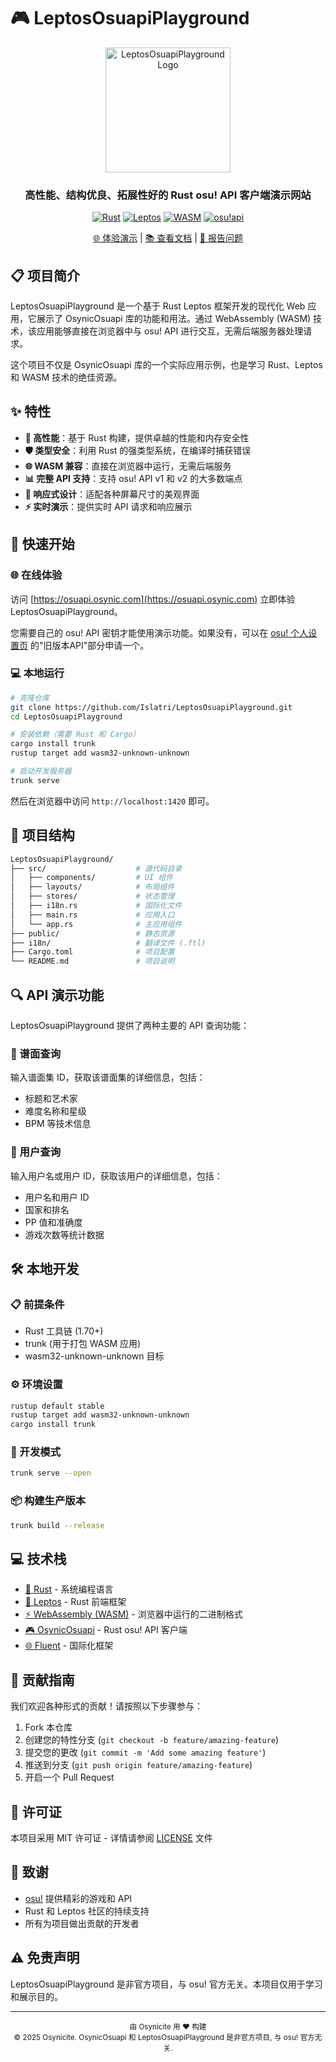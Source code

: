 <!-- markdownlint-disable MD033 MD041 MD045 MD026 -->
# 🎮 LeptosOsuapiPlayground

<div align="center">

<img src="https://github.com/Islatri/LeptosOsuapiPlayground/raw/main/public/logo.png" alt="LeptosOsuapiPlayground Logo" width="200"/>

<h3>高性能、结构优良、拓展性好的 Rust osu! API 客户端演示网站</h3>

[![Rust](https://img.shields.io/badge/Rust-1.70+-orange.svg)](https://www.rust-lang.org/)
[![Leptos](https://img.shields.io/badge/Leptos-最新版-blue.svg)](https://github.com/leptos-rs/leptos)
[![WASM](https://img.shields.io/badge/WASM-兼容-brightgreen.svg)](https://webassembly.org/)
[![osu!api](https://img.shields.io/badge/osu!api-v1%20%26%20v2-ff69b4.svg)](https://osu.ppy.sh/docs/index.html)

[🌐 体验演示](https://osuapi.osynic.com) | [📚 查看文档](https://docs.osuapi.osynic.com) | [🐛 报告问题](https://github.com/Islatri/LeptosOsuapiPlayground/issues)

</div>

## 📋 项目简介

LeptosOsuapiPlayground 是一个基于 Rust Leptos 框架开发的现代化 Web 应用，它展示了 OsynicOsuapi 库的功能和用法。通过 WebAssembly (WASM) 技术，该应用能够直接在浏览器中与 osu! API 进行交互，无需后端服务器处理请求。

这个项目不仅是 OsynicOsuapi 库的一个实际应用示例，也是学习 Rust、Leptos 和 WASM 技术的绝佳资源。

## ✨ 特性

- **🚀 高性能**：基于 Rust 构建，提供卓越的性能和内存安全性
- **🛡️ 类型安全**：利用 Rust 的强类型系统，在编译时捕获错误
- **🌐 WASM 兼容**：直接在浏览器中运行，无需后端服务
- **📊 完整 API 支持**：支持 osu! API v1 和 v2 的大多数端点
- **📱 响应式设计**：适配各种屏幕尺寸的美观界面
- **⚡ 实时演示**：提供实时 API 请求和响应展示

## 🚀 快速开始

### 🌐 在线体验

访问 [https://osuapi.osynic.com](https://osuapi.osynic.com) 立即体验 LeptosOsuapiPlayground。

您需要自己的 osu! API 密钥才能使用演示功能。如果没有，可以在 [osu! 个人设置页](https://osu.ppy.sh/home/account/edit) 的"旧版本API"部分申请一个。

### 💻 本地运行

```bash
# 克隆仓库
git clone https://github.com/Islatri/LeptosOsuapiPlayground.git
cd LeptosOsuapiPlayground

# 安装依赖（需要 Rust 和 Cargo）
cargo install trunk
rustup target add wasm32-unknown-unknown

# 启动开发服务器
trunk serve
```

然后在浏览器中访问 `http://localhost:1420` 即可。

## 📂 项目结构

```bash
LeptosOsuapiPlayground/
├── src/                    # 源代码目录
│   ├── components/         # UI 组件
│   ├── layouts/            # 布局组件
│   ├── stores/             # 状态管理
│   ├── i18n.rs             # 国际化文件
│   ├── main.rs             # 应用入口
│   └── app.rs              # 主应用组件
├── public/                 # 静态资源
├── i18n/                   # 翻译文件 (.ftl)
├── Cargo.toml              # 项目配置
└── README.md               # 项目说明
```

## 🔍 API 演示功能

LeptosOsuapiPlayground 提供了两种主要的 API 查询功能：

### 🎵 谱面查询

输入谱面集 ID，获取该谱面集的详细信息，包括：

- 标题和艺术家
- 难度名称和星级
- BPM 等技术信息

### 👤 用户查询

输入用户名或用户 ID，获取该用户的详细信息，包括：

- 用户名和用户 ID
- 国家和排名
- PP 值和准确度
- 游戏次数等统计数据

## 🛠️ 本地开发

### 📋 前提条件

- Rust 工具链 (1.70+)
- trunk (用于打包 WASM 应用)
- wasm32-unknown-unknown 目标

### ⚙️ 环境设置

```bash
rustup default stable
rustup target add wasm32-unknown-unknown
cargo install trunk
```

### 🔧 开发模式

```bash
trunk serve --open
```

### 📦 构建生产版本

```bash
trunk build --release
```

## 💻 技术栈

- [🦀 Rust](https://www.rust-lang.org/) - 系统编程语言
- [🔄 Leptos](https://github.com/leptos-rs/leptos) - Rust 前端框架
- [⚡ WebAssembly (WASM)](https://webassembly.org/) - 浏览器中运行的二进制格式
- [🎮 OsynicOsuapi](https://github.com/Islatri/OsynicOsuapi) - Rust osu! API 客户端
- [🌐 Fluent](https://projectfluent.org/) - 国际化框架

## 🤝 贡献指南

我们欢迎各种形式的贡献！请按照以下步骤参与：

1. Fork 本仓库
2. 创建您的特性分支 (`git checkout -b feature/amazing-feature`)
3. 提交您的更改 (`git commit -m 'Add some amazing feature'`)
4. 推送到分支 (`git push origin feature/amazing-feature`)
5. 开启一个 Pull Request

## 📜 许可证

本项目采用 MIT 许可证 - 详情请参阅 [LICENSE](LICENSE) 文件

## 🙏 致谢

- [osu!](https://osu.ppy.sh/) 提供精彩的游戏和 API
- Rust 和 Leptos 社区的持续支持
- 所有为项目做出贡献的开发者

## ⚠️ 免责声明

LeptosOsuapiPlayground 是非官方项目，与 osu! 官方无关。本项目仅用于学习和展示目的。

---

<div align="center">
  <sub>由 Osynicite 用 ❤️ 构建</sub>
  <br>
  <sub>© 2025 Osynicite. OsynicOsuapi 和 LeptosOsuapiPlayground 是非官方项目, 与 osu! 官方无关.</sub>
</div>
